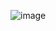![image](https://github.com/KlyntarTeam/KlyntarTeam/assets/56048647/edcfadca-c13e-4a68-a003-ec2fe69a58c7)
